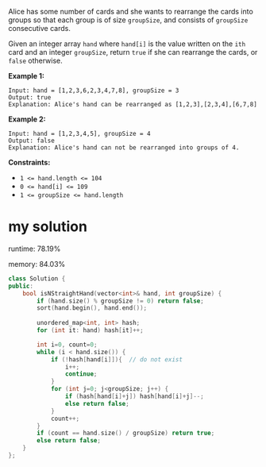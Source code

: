 Alice has some number of cards and she wants to rearrange the cards into groups so that each group is of size `groupSize`, and consists of `groupSize` consecutive cards.

Given an integer array `hand` where `hand[i]` is the value written on the `ith` card and an integer `groupSize`, return `true` if she can rearrange the cards, or `false` otherwise.

 

**Example 1:**

```
Input: hand = [1,2,3,6,2,3,4,7,8], groupSize = 3
Output: true
Explanation: Alice's hand can be rearranged as [1,2,3],[2,3,4],[6,7,8]
```

**Example 2:**

```
Input: hand = [1,2,3,4,5], groupSize = 4
Output: false
Explanation: Alice's hand can not be rearranged into groups of 4.
```

 

**Constraints:**

- `1 <= hand.length <= 104`
- `0 <= hand[i] <= 109`
- `1 <= groupSize <= hand.length`

# my solution

runtime: 78.19%

memory: 84.03%

```C++
class Solution {
public:
    bool isNStraightHand(vector<int>& hand, int groupSize) {
        if (hand.size() % groupSize != 0) return false;
        sort(hand.begin(), hand.end());
        
        unordered_map<int, int> hash;
        for (int it: hand) hash[it]++;

        int i=0, count=0;
        while (i < hand.size()) {
            if (!hash[hand[i]]){  // do not exist
                i++;
                continue;
            }
            for (int j=0; j<groupSize; j++) {
                if (hash[hand[i]+j]) hash[hand[i]+j]--;
                else return false;
            }
            count++;
        }
        if (count == hand.size() / groupSize) return true;
        else return false;
    }
};
```

